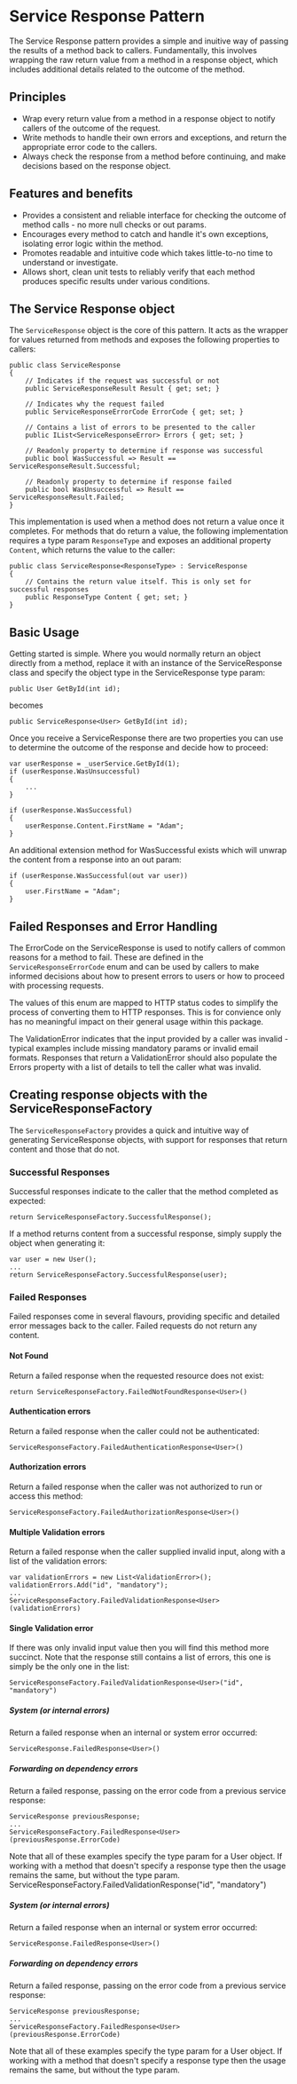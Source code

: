 # Service Response Pattern

The Service Response pattern provides a simple and inuitive way of passing the results of a method back to callers. Fundamentally, this involves wrapping the raw return value from a method in a response object, which includes additional details related to the outcome of the method.

## Principles
- Wrap every return value from a method in a response object to notify callers of the outcome of the request.
- Write methods to handle their own errors and exceptions, and return the appropriate error code to the callers.
- Always check the response from a method before continuing, and make decisions based on the response object.

## Features and benefits
- Provides a consistent and reliable interface for checking the outcome of method calls - no more null checks or out params.
- Encourages every method to catch and handle it's own exceptions, isolating error logic within the method.
- Promotes readable and intuitive code which takes little-to-no time to understand or investigate.
- Allows short, clean unit tests to reliably verify that each method produces specific results under various conditions.


## The Service Response object

The `ServiceResponse` object is the core of this pattern. It acts as the wrapper for values returned from methods and exposes the following properties to callers:

    
    public class ServiceResponse 
    { 
        // Indicates if the request was successful or not
        public ServiceResponseResult Result { get; set; }

        // Indicates why the request failed
        public ServiceResponseErrorCode ErrorCode { get; set; }

        // Contains a list of errors to be presented to the caller
        public IList<ServiceResponseError> Errors { get; set; }
        
        // Readonly property to determine if response was successful
        public bool WasSuccessful => Result == ServiceResponseResult.Successful;

        // Readonly property to determine if response failed
        public bool WasUnsuccessful => Result == ServiceResponseResult.Failed;
    }

This implementation is used when a method does not return a value once it completes. For methods that do return a value, the following implementation requires a type param `ResponseType` and exposes an additional property `Content`, which returns the value to the caller:

    public class ServiceResponse<ResponseType> : ServiceResponse
    { 
        // Contains the return value itself. This is only set for successful responses
        public ResponseType Content { get; set; }
    }


## Basic Usage
Getting started is simple. Where you would normally return an object directly from a method, replace it with an instance of the ServiceResponse class and specify the object type in the ServiceResponse type param:

	public User GetById(int id);

becomes

	public ServiceResponse<User> GetById(int id);


Once you receive a ServiceResponse there are two properties you can use to determine the outcome of the response and decide how to proceed:

    var userResponse = _userService.GetById(1);
    if (userResponse.WasUnsuccessful)
    {
        ...
    }

    if (userResponse.WasSuccessful)    
    {
        userResponse.Content.FirstName = "Adam";
    }

An additional extension method for WasSuccessful exists which will unwrap the content from a response into an out param:

    if (userResponse.WasSuccessful(out var user))    
    {
        user.FirstName = "Adam";
    }


## Failed Responses and Error Handling

The ErrorCode on the ServiceResponse is used to notify callers of common reasons for a method to fail. These are defined in the `ServiceResponseErrorCode` enum and can be used by callers to make informed decisions about how to present errors to users or how to proceed with processing requests.

The values of this enum are mapped to HTTP status codes to simplify the process of converting them to HTTP responses. This is for convience only has no meaningful impact on their general usage within this package.

The ValidationError indicates that the input provided by a caller was invalid - typical examples include missing mandatory params or invalid email formats. Responses that return a ValidationError should also populate the Errors property with a list of details to tell the caller what was invalid.



## Creating response objects with the ServiceResponseFactory

The `ServiceResponseFactory` provides a quick and intuitive way of generating ServiceResponse objects, with support for responses that return content and those that do not.

### Successful Responses
Successful responses indicate to the caller that the method completed as expected:

    return ServiceResponseFactory.SuccessfulResponse();

If a method returns content from a successful response, simply supply the object when generating it: 

	var user = new User();
    ...
	return ServiceResponseFactory.SuccessfulResponse(user);
    
### Failed Responses
Failed responses come in several flavours, providing specific and detailed error messages back to the caller. Failed requests do not return any content.

#### Not Found
Return a failed response when the requested resource does not exist:

	return ServiceResponseFactory.FailedNotFoundResponse<User>()
    
#### Authentication errors
Return a failed response when the caller could not be authenticated:
	
    ServiceResponseFactory.FailedAuthenticationResponse<User>()
    
#### Authorization errors
Return a failed response when the caller was not authorized to run or access this method:

    ServiceResponseFactory.FailedAuthorizationResponse<User>()
    
#### Multiple Validation errors
Return a failed response when the caller supplied invalid input, along with a list of the validation errors:

	var validationErrors = new List<ValidationError>();
    validationErrors.Add("id", "mandatory");
    ...
    ServiceResponseFactory.FailedValidationResponse<User>(validationErrors)
    
#### Single Validation error
If there was only invalid input value then you will find this method more succinct. Note that the response still contains a list of errors, this one is simply be the only one in the list:

    ServiceResponseFactory.FailedValidationResponse<User>("id", "mandatory")
    
##### System (or internal errors)
Return a failed response when an internal or system error occurred:

    ServiceResponse.FailedResponse<User>()
    
##### Forwarding on dependency errors
Return a failed response, passing on the error code from a previous service response:

    ServiceResponse previousResponse;
    ...
    ServiceResponseFactory.FailedResponse<User>(previousResponse.ErrorCode)


Note that all of these examples specify the type param for a User object. If working with a method that doesn't specify a response type then the usage remains the same, but without the type param.
    ServiceResponseFactory.FailedValidationResponse<User>("id", "mandatory")
    
##### System (or internal errors)
Return a failed response when an internal or system error occurred:

    ServiceResponse.FailedResponse<User>()
    
##### Forwarding on dependency errors
Return a failed response, passing on the error code from a previous service response:

    ServiceResponse previousResponse;
    ...
    ServiceResponseFactory.FailedResponse<User>(previousResponse.ErrorCode)


Note that all of these examples specify the type param for a User object. If working with a method that doesn't specify a response type then the usage remains the same, but without the type param.
